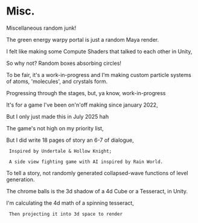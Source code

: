 # Misc.

Miscellaneous random junk!

 The green energy warpy portal is just a random Maya render.

 I felt like making some Compute Shaders that talked to each other in Unity,
      
   So why not? Random boxes absorbing circles!

To be fair, it's a work-in-progress and I'm making custom particle systems of atoms, 'molecules', and crystals form.
      
   Progressing through the stages, but, ya know, work-in-progress

It's for a game I've been on'n'off making since january 2022,
      
   But I only just made this in July 2025 hah

The game's not high on my priority list,
      
   But I did write 18 pages of story an 6-7 of dialogue,
      
     Inspired by Undertale & Hollow Knight;
      
     A side view fighting game with AI inspired by Rain World.

 To tell a story, not randomly generated collapsed-wave functions of level generation.

The chrome balls is the 3d shadow of a 4d Cube or a Tesseract, in Unity.
      
   I'm calculating the 4d math of a spinning tesseract,
      
     Then projecting it into 3d space to render